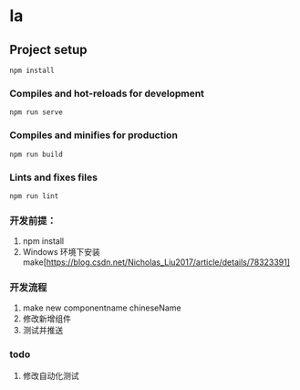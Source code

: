 # la

## Project setup
```
npm install
```

### Compiles and hot-reloads for development
```
npm run serve
```

### Compiles and minifies for production
```
npm run build
```

### Lints and fixes files
```
npm run lint
```
### 开发前提：
1. npm install
2. Windows 环境下安装 make[https://blog.csdn.net/Nicholas_Liu2017/article/details/78323391]
### 开发流程
1. make new componentname chineseName
2. 修改新增组件
3. 测试并推送


### todo 
1. 修改自动化测试